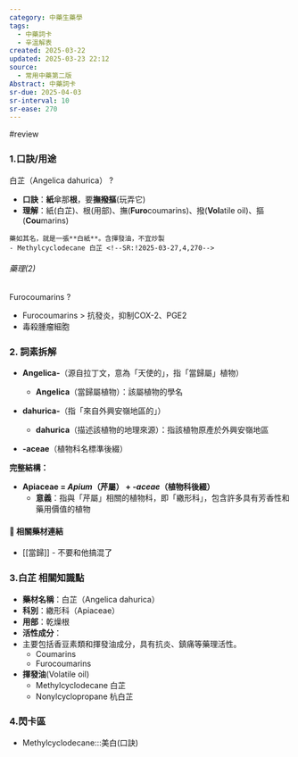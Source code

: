 ```yaml
---
category: 中藥生藥學
tags:
  - 中藥詞卡
  - 辛溫解表
created: 2025-03-22
updated: 2025-03-23 22:12
source:
  - 常用中藥第二版
Abstract: 中藥詞卡
sr-due: 2025-04-03
sr-interval: 10
sr-ease: 270
---
```

#review
### 1.口訣/用途
白芷（Angelica dahurica）
?
- **口訣**：**紙**傘那**根**，要**撫撥摳**(玩弄它)
- **理解**：紙(白芷)、根(用部)、撫(**Furo**coumarins)、撥(**Vol**atile oil)、摳(**Cou**marins)
> 
	藥如其名，就是一張**白紙**。含揮發油，不宜炒製
	- Methylcyclodecane 白芷 <!--SR:!2025-03-27,4,270-->

###### 藥理(2)
Furocoumarins
?
- Furocoumarins > 抗發炎，抑制COX-2、PGE2
- 毒殺腫瘤細胞 <!--SR:!2025-03-26,3,250-->






### 2. 詞素拆解

- **Angelica-**（源自拉丁文，意為「天使的」，指「當歸屬」植物）
  - **Angelica**（當歸屬植物）：該屬植物的學名

- **dahurica-**（指「來自外興安嶺地區的」）
  - **dahurica**（描述該植物的地理來源）：指該植物原產於外興安嶺地區

- **-aceae**（植物科名標準後綴）

**完整結構：**

- **Apiaceae = *Apium*（芹屬） + *-aceae*（植物科後綴）**  
  - **意義**：指與「芹屬」相關的植物科，即「繖形科」，包含許多具有芳香性和藥用價值的植物 

#### 📌 相關藥材連結

- [[當歸]] - 不要和他搞混了


### 3.白芷 相關知識點

- **藥材名稱**：白芷（Angelica dahurica）
- **科別**：繖形科（Apiaceae）
- **用部**：乾燥根
- **活性成分**：
- 主要包括香豆素類和揮發油成分，具有抗炎、鎮痛等藥理活性。
	- Coumarins
	- Furocoumarins
- **揮發油**(Volatile oil)
	- Methylcyclodecane 白芷
	- Nonylcyclopropane 杭白芷

### 4.閃卡區


- Methylcyclodecane:::美白(口訣) <!--SR:!2025-03-24,1,230!2025-03-27,4,270-->